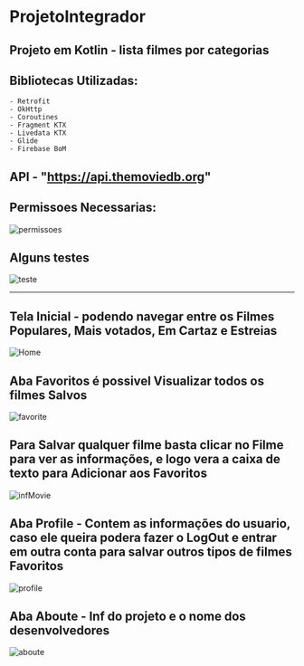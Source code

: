 # ProjetoIntegrador 

## Projeto em Kotlin - lista filmes por categorias

## Bibliotecas Utilizadas:
    
    - Retrofit
    - OkHttp
    - Coroutines
    - Fragment KTX
    - Livedata KTX
    - Glide
    - Firebase BoM
    
## API - "https://api.themoviedb.org"

## Permissoes Necessarias: 

![permissoes](https://user-images.githubusercontent.com/67665152/178089142-2874ab94-5308-433e-a470-2034083d9fa1.PNG)

## Alguns testes 

![teste](https://user-images.githubusercontent.com/67665152/178089152-38b833cb-5e5b-41a5-86f1-6b9a1b23c975.PNG)

--------------------------------------------------------------------------------------------------------------

## Tela Inicial - podendo navegar entre os Filmes Populares, Mais votados, Em Cartaz e Estreias

![Home](https://user-images.githubusercontent.com/67665152/178088962-7114debd-5d93-458b-ac1b-a399e9a2eed1.PNG)

## Aba Favoritos é possivel Visualizar todos os filmes Salvos 

![favorite](https://user-images.githubusercontent.com/67665152/178089002-81d570a2-d19a-4735-8f74-ecbc0253843a.PNG)

## Para Salvar qualquer filme basta clicar no Filme para ver as informações, e logo vera a caixa de texto para Adicionar aos Favoritos

![infMovie](https://user-images.githubusercontent.com/67665152/178089059-3f6145e8-36dc-463d-8623-c42d6d6a5d91.PNG)

## Aba Profile - Contem as informações do usuario, caso ele queira podera fazer o LogOut e entrar em outra conta para salvar outros tipos de filmes Favoritos

![profile](https://user-images.githubusercontent.com/67665152/178089101-f03eecdd-28ec-428c-bf15-dcfabcafb98e.PNG)

## Aba Aboute - Inf do projeto e o nome dos desenvolvedores

![aboute](https://user-images.githubusercontent.com/67665152/178089120-f7d4d046-6ab5-4660-a77f-e900e454d289.PNG)



